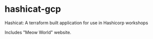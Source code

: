 # hashicat-gcp
Hashicat: A terraform built application for use in Hashicorp workshops

Includes "Meow World" website.
